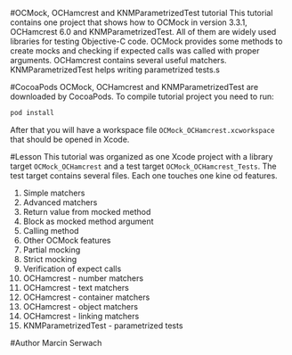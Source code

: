 #OCMock, OCHamcrest and KNMParametrizedTest tutorial
This tutorial contains one project that shows how to OCMock in version 3.3.1, OCHamcrest 6.0 and KNMParametrizedTest. All of them are widely used libraries for testing Objective-C code. OCMock provides some methods to create mocks and checking if expected calls was called with proper arguments. OCHamcrest contains several useful matchers. KNMParametrizedTest helps writing parametrized tests.s

#CocoaPods
OCMock, OCHamcrest and KNMParametrizedTest are downloaded by CocoaPods. To compile tutorial project you need to run:

```bash
pod install
```

After that you will have a workspace file `OCMock_OCHamcrest.xcworkspace` that should be opened in Xcode.

#Lesson
This tutorial was organized as one Xcode project with a library target `OCMock_OCHamcrest` and a test target `OCMock_OCHamcrest_Tests`. The test target contains several files. Each one touches one kine od features.

1. Simple matchers
2. Advanced matchers
3. Return value from mocked method
4. Block as mocked method argument
5. Calling method
6. Other OCMock features
7. Partial mocking
8. Strict mocking
9. Verification of expect calls
10. OCHamcrest - number matchers
11. OCHamcrest - text matchers
12. OCHamcrest - container matchers
13. OCHamcrest - object matchers
14. OCHamcrest - linking matchers
15. KNMParametrizedTest - parametrized tests

#Author
Marcin Serwach
